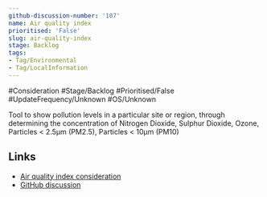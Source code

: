 ```yaml
---
github-discussion-number: '107'
name: Air quality index
prioritised: 'False'
slug: air-quality-index
stage: Backlog
tags:
- Tag/Environmental
- Tag/LocalInformation
---
```


#Consideration #Stage/Backlog #Prioritised/False #UpdateFrequency/Unknown #OS/Unknown

Tool to show pollution levels in a particular site or region, through determining the concentration of Nitrogen Dioxide, Sulphur Dioxide, Ozone, Particles < 2.5µm (PM2.5), Particles < 10µm (PM10)

## Links

* [Air quality index consideration](https://design.planning.data.gov.uk/planning-consideration/air-quality-index)
* [GitHub discussion](https://github.com/digital-land/data-standards-backlog/discussions/107)